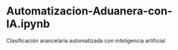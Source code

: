 # Automatizacion-Aduanera-con-IA.ipynb
Clasificación arancelaria automatizada con inteligencia artificial
